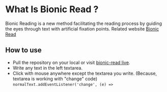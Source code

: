 # What Is Bionic Read ?

Bionic Reading is a new method facilitating the reading process by guiding the eyes through text with artificial fixation points.
Related website [Bionic Read](https://bionic-reading.com/)

## How to use

- Pull the repository on your local or visit [bionic-read live](https://bionic-read.vercel.app/).
- Write any text in the left textarea.
- Click with mouse anywhere except the textarea you write.
  (Because, textarea is working with "change" code) `normalText.addEventListener('change', (e) =>`
